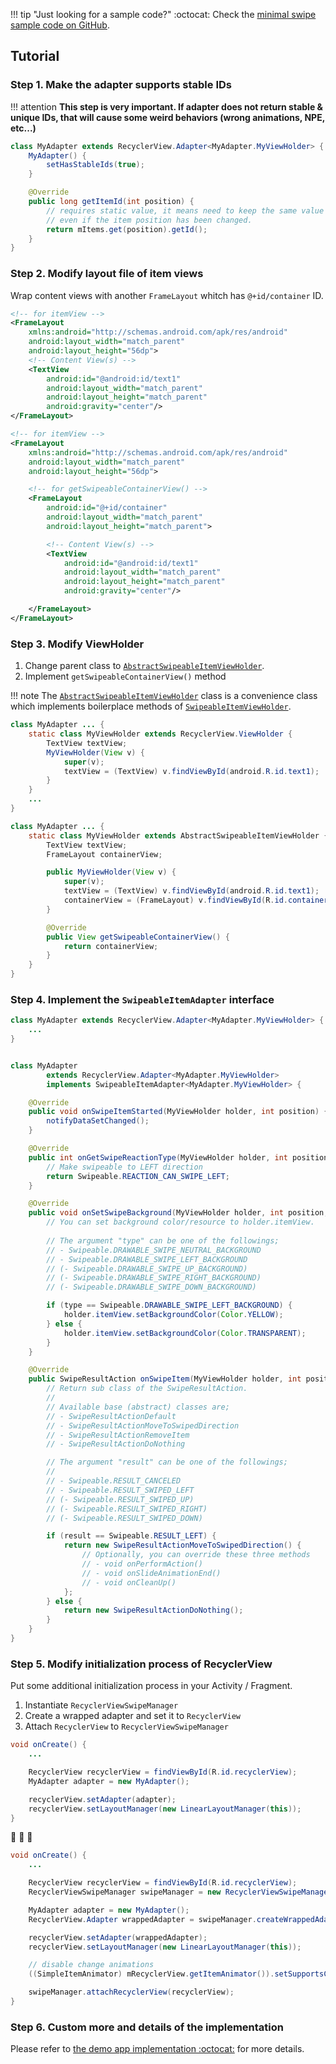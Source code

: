 !!! tip "Just looking for a sample code?"
    :octocat: Check the [minimal swipe sample code on GitHub](https://github.com/h6ah4i/android-advancedrecyclerview/blob/master/example/src/main/java/com/h6ah4i/android/example/advrecyclerview/demo_s_minimal/MinimalSwipeableExampleActivity.java).

## Tutorial

### Step 1. Make the adapter supports stable IDs

!!! attention
    **This step is very important. If adapter does not return stable & unique IDs, that will cause some weird behaviors (wrong animations, NPE, etc...)**

```java
class MyAdapter extends RecyclerView.Adapter<MyAdapter.MyViewHolder> {
    MyAdapter() {
        setHasStableIds(true);
    }

    @Override
    public long getItemId(int position) {
        // requires static value, it means need to keep the same value
        // even if the item position has been changed.
        return mItems.get(position).getId();
    }
}
```

### Step 2. Modify layout file of item views

Wrap content views with another `FrameLayout` whitch has `@+id/container` ID.

```xml
<!-- for itemView -->
<FrameLayout
    xmlns:android="http://schemas.android.com/apk/res/android"
    android:layout_width="match_parent"
    android:layout_height="56dp">
    <!-- Content View(s) -->
    <TextView
        android:id="@android:id/text1"
        android:layout_width="match_parent"
        android:layout_height="match_parent"
        android:gravity="center"/>
</FrameLayout>
```


```xml
<!-- for itemView -->
<FrameLayout
    xmlns:android="http://schemas.android.com/apk/res/android"
    android:layout_width="match_parent"
    android:layout_height="56dp">

    <!-- for getSwipeableContainerView() -->
    <FrameLayout
        android:id="@+id/container"
        android:layout_width="match_parent"
        android:layout_height="match_parent">

        <!-- Content View(s) -->
        <TextView
            android:id="@android:id/text1"
            android:layout_width="match_parent"
            android:layout_height="match_parent"
            android:gravity="center"/>

    </FrameLayout>
</FrameLayout>
```

### Step 3. Modify ViewHolder

1. Change parent class to [`AbstractSwipeableItemViewHolder`](https://github.com/h6ah4i/android-advancedrecyclerview/blob/master/library/src/main/java/com/h6ah4i/android/widget/advrecyclerview/utils/AbstractSwipeableItemViewHolder.java).
2. Implement `getSwipeableContainerView()` method


!!! note
    The [`AbstractSwipeableItemViewHolder`](https://github.com/h6ah4i/android-advancedrecyclerview/blob/master/library/src/main/java/com/h6ah4i/android/widget/advrecyclerview/utils/AbstractSwipeableItemViewHolder.java) class is a convenience class which implements boilerplace methods of [`SwipeableItemViewHolder`](https://github.com/h6ah4i/android-advancedrecyclerview/blob/master/library/src/main/java/com/h6ah4i/android/widget/advrecyclerview/swipeable/SwipeableItemViewHolder.java).


```java
class MyAdapter ... {
    static class MyViewHolder extends RecyclerView.ViewHolder {
        TextView textView;
        MyViewHolder(View v) {
            super(v);
            textView = (TextView) v.findViewById(android.R.id.text1);
        }
    }
    ...
}
```


```java
class MyAdapter ... {
    static class MyViewHolder extends AbstractSwipeableItemViewHolder {
        TextView textView;
        FrameLayout containerView;

        public MyViewHolder(View v) {
            super(v);
            textView = (TextView) v.findViewById(android.R.id.text1);
            containerView = (FrameLayout) v.findViewById(R.id.container);
        }

        @Override
        public View getSwipeableContainerView() {
            return containerView;
        }
    }
}
```

### Step 4. Implement the `SwipeableItemAdapter` interface

```java
class MyAdapter extends RecyclerView.Adapter<MyAdapter.MyViewHolder> {
    ...
}
```



```java

class MyAdapter
        extends RecyclerView.Adapter<MyAdapter.MyViewHolder>
        implements SwipeableItemAdapter<MyAdapter.MyViewHolder> {

    @Override
    public void onSwipeItemStarted(MyViewHolder holder, int position) {
        notifyDataSetChanged();
    }

    @Override
    public int onGetSwipeReactionType(MyViewHolder holder, int position, int x, int y) {
        // Make swipeable to LEFT direction
        return Swipeable.REACTION_CAN_SWIPE_LEFT;
    }

    @Override
    public void onSetSwipeBackground(MyViewHolder holder, int position, int type) {
        // You can set background color/resource to holder.itemView.
        
        // The argument "type" can be one of the followings;
        // - Swipeable.DRAWABLE_SWIPE_NEUTRAL_BACKGROUND
        // - Swipeable.DRAWABLE_SWIPE_LEFT_BACKGROUND
        // (- Swipeable.DRAWABLE_SWIPE_UP_BACKGROUND)
        // (- Swipeable.DRAWABLE_SWIPE_RIGHT_BACKGROUND)
        // (- Swipeable.DRAWABLE_SWIPE_DOWN_BACKGROUND)

        if (type == Swipeable.DRAWABLE_SWIPE_LEFT_BACKGROUND) {
            holder.itemView.setBackgroundColor(Color.YELLOW);
        } else {
            holder.itemView.setBackgroundColor(Color.TRANSPARENT);
        }
    }

    @Override
    public SwipeResultAction onSwipeItem(MyViewHolder holder, int position, int result) {
        // Return sub class of the SwipeResultAction.
        //
        // Available base (abstract) classes are;
        // - SwipeResultActionDefault
        // - SwipeResultActionMoveToSwipedDirection
        // - SwipeResultActionRemoveItem
        // - SwipeResultActionDoNothing

        // The argument "result" can be one of the followings;
        // 
        // - Swipeable.RESULT_CANCELED
        // - Swipeable.RESULT_SWIPED_LEFT
        // (- Swipeable.RESULT_SWIPED_UP)
        // (- Swipeable.RESULT_SWIPED_RIGHT)
        // (- Swipeable.RESULT_SWIPED_DOWN)

        if (result == Swipeable.RESULT_LEFT) {
            return new SwipeResultActionMoveToSwipedDirection() {
                // Optionally, you can override these three methods
                // - void onPerformAction()
                // - void onSlideAnimationEnd()
                // - void onCleanUp()
            };
        } else {
            return new SwipeResultActionDoNothing();
        }
    }
}
```

### Step 5. Modify initialization process of RecyclerView


Put some additional initialization process in your Activity / Fragment.

1. Instantiate `RecyclerViewSwipeManager`
2. Create a wrapped adapter and set it to `RecyclerView`
3. Attach `RecyclerView` to `RecyclerViewSwipeManager`


```java
void onCreate() {
    ...

    RecyclerView recyclerView = findViewById(R.id.recyclerView);
    MyAdapter adapter = new MyAdapter();

    recyclerView.setAdapter(adapter);
    recyclerView.setLayoutManager(new LinearLayoutManager(this));
}
```

:arrow_down_small: :arrow_down_small: :arrow_down_small:

```java
void onCreate() {
    ...

    RecyclerView recyclerView = findViewById(R.id.recyclerView);
    RecyclerViewSwipeManager swipeManager = new RecyclerViewSwipeManager();

    MyAdapter adapter = new MyAdapter();
    RecyclerView.Adapter wrappedAdapter = swipeManager.createWrappedAdapter(adapter);

    recyclerView.setAdapter(wrappedAdapter);
    recyclerView.setLayoutManager(new LinearLayoutManager(this));

    // disable change animations
    ((SimpleItemAnimator) mRecyclerView.getItemAnimator()).setSupportsChangeAnimations(false);

    swipeManager.attachRecyclerView(recyclerView);
}
```

### Step 6. Custom more and details of the implementation

Please refer to [the demo app implementation :octocat:](https://github.com/h6ah4i/android-advancedrecyclerview/tree/master/example/src/main/java/com/h6ah4i/android/example/advrecyclerview/demo_s_basic) for more details.
